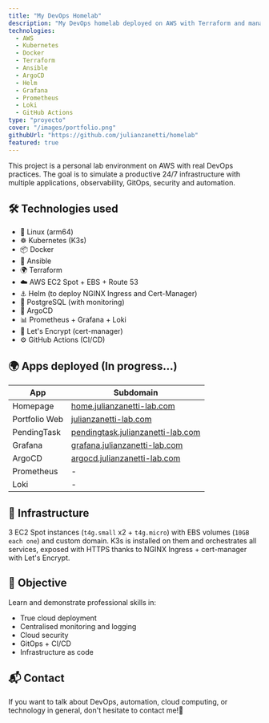 ```yaml
---
title: "My DevOps Homelab"
description: "My DevOps homelab deployed on AWS with Terraform and managed with Kubernetes (k3s) and GitOps configuration with ArgoCD."
technologies:
  - AWS
  - Kubernetes
  - Docker
  - Terraform
  - Ansible
  - ArgoCD
  - Helm
  - Grafana
  - Prometheus
  - Loki
  - GitHub Actions
type: "proyecto"
cover: "/images/portfolio.png"
githubUrl: "https://github.com/julianzanetti/homelab"
featured: true
---
```


This project is a personal lab environment on AWS with real DevOps practices. The goal is to simulate a productive 24/7 infrastructure with multiple applications, observability, GitOps, security and automation.

## 🛠️ Technologies used
- 🐧 Linux (arm64)
- ☸️ Kubernetes (K3s)
- 📦 Docker
- 🤖 Ansible
- 🌍 Terraform
- ☁️ AWS EC2 Spot + EBS + Route 53
- ⚓ Helm (to deploy NGINX Ingress and Cert-Manager)
- 🐘 PostgreSQL (with monitoring)
- 🚀 ArgoCD
- 📊 Prometheus + Grafana + Loki
- 🔐 Let's Encrypt (cert-manager)
- ⚙️ GitHub Actions (CI/CD)

## 🌍 Apps deployed (In progress...)
| App               | Subdomain              |
|-------------------|--------------------------|
| Homepage          | [home.julianzanetti-lab.com](https://home.julianzanetti-lab.com)      | 
| Portfolio Web     | [julianzanetti-lab.com](https://julianzanetti-lab.com)           |
| PendingTask       | [pendingtask.julianzanetti-lab.com](https://pendingtask.julianzanetti-lab.com)   |
| Grafana           | [grafana.julianzanetti-lab.com](https://grafana.julianzanetti-lab.com)  |
| ArgoCD            | [argocd.julianzanetti-lab.com](https://argocd.julianzanetti-lab.com)    |
| Prometheus        |           -              |
| Loki              |           -              |

## 🧩 Infrastructure
3 EC2 Spot instances (`t4g.small` x2 + `t4g.micro`) with EBS volumes (`10GB each one`) and custom domain. K3s is installed on them and orchestrates all services, exposed with HTTPS thanks to NGINX Ingress + cert-manager with Let's Encrypt.

## 🧠 Objective
Learn and demonstrate professional skills in:

- True cloud deployment
- Centralised monitoring and logging
- Cloud security
- GitOps + CI/CD
- Infrastructure as code

## 📬 Contact
If you want to talk about DevOps, automation, cloud computing, or technology in general, don't hesitate to contact me!💬